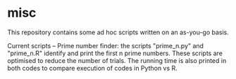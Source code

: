 # misc
This repository contains some ad hoc scripts written on an as-you-go basis.

Current scripts
– Prime number finder: the scripts "prime_n.py" and "prime_n.R" identify and print the first n prime numbers. These scripts are optimised to reduce the number of trials. The running time is also printed in both codes to compare execution of codes in Python vs R. 

